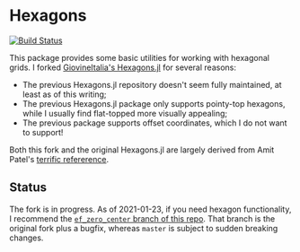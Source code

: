 
# Hexagons

[![Build Status](https://github.com/evanfields/Hexagons.jl/workflows/CI/badge.svg)](https://github.com/evanfields/Hexagons.jl/actions?query=workflow%3ACI+branch%3Amaster)


This package provides some basic utilities for working with hexagonal grids.
I forked [GiovineItalia's Hexagons.jl](https://github.com/GiovineItalia/Hexagons.jl) for several reasons:
* The previous Hexagons.jl repository doesn't seem fully maintained, at least as of this writing;
* The previous Hexagons.jl package only supports pointy-top hexagons, while I usually find flat-topped more visually appealing;
* The previous package supports offset coordinates, which I do not want to support!

Both this fork and the original Hexagons.jl are largely derived from Amit Patel's [terrific
refererence](http://www.redblobgames.com/grids/hexagons/).

## Status

The fork is in progress. As of 2021-01-23, if you need hexagon functionality,
I recommend the [`ef_zero_center` branch of this repo](https://github.com/evanfields/Hexagons.jl/tree/ef_zero_center).
That branch is the original fork plus a bugfix, whereas `master` is subject to sudden breaking changes.
